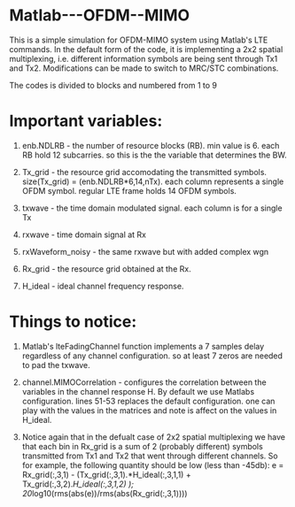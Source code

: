 # Matlab---OFDM--MIMO

This is a simple simulation for OFDM-MIMO system using Matlab's LTE commands.
In the default form of the code, it is implementing a 2x2 spatial multiplexing, i.e. different information symbols are being sent through Tx1 and Tx2.
Modifications can be made to switch to MRC/STC combinations.

The codes is divided to blocks and numbered from 1 to 9

# Important variables:
1) enb.NDLRB - the number of resource blocks (RB). min value is 6.
each RB hold 12 subcarries. so this is the the variable that determines the BW.

2) Tx_grid - the resource grid accomodating the transmitted symbols.
size(Tx_grid) = (enb.NDLRB*6,14,nTx). each column represents a single OFDM symbol. regular LTE frame holds 14 OFDM symbols.

3) txwave - the time domain modulated signal. each column is for a single Tx

4) rxwave - time domain signal at Rx
5) rxWaveform_noisy - the same rxwave but with added complex wgn

6) Rx_grid - the resource grid obtained at the Rx.

7) H_ideal - ideal channel frequency response.

# Things to notice:
1) Matlab's lteFadingChannel function implements a 7 samples delay regardless of any channel configuration. so at least 7 zeros are needed to pad the txwave.

2) channel.MIMOCorrelation - configures the correlation between the variables in the channel response H.
By default we use Matlabs configuration. lines 51-53 replaces the default configuration. one can play with the values in the matrices and note is affect on the values in H_ideal.

3) Notice again that in the defualt case of 2x2 spatial multiplexing we have that each bin in Rx_grid is a sum of 2 (probably different) symbols transmitted from Tx1 and Tx2 that went through different channels.
So for example, the following quantity should be low (less than -45db):
e = Rx_grid(:,3,1) - (Tx_grid(:,3,1).*H_ideal(:,3,1,1) + Tx_grid(:,3,2).*H_ideal(:,3,1,2) );
20*log10(rms(abs(e))/rms(abs(Rx_grid(:,3,1))))

